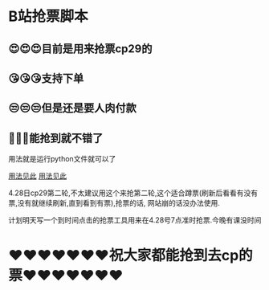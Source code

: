 # B站抢票脚本

## 😍😍😍目前是用来抢票cp29的

## 😘😘😘支持下单

## 😒😒😒但是还是要人肉付款

## 🤣🤣🤣能抢到就不错了

用法就是运行python文件就可以了

[用法见此](https://github.com/mikumifa/biliTickerBuy/issues/6#issuecomment-1525406365)
[用法见此](https://github.com/mikumifa/biliTickerBuy/issues/7#issuecomment-1523446010)


4.28日cp29第二轮,不太建议用这个来抢第二轮,这个适合蹲票(刷新后看看有没有票,没有就继续刷新,直到看到有票),抢票的话, 网站崩的话没办法使用.

计划明天写一个到时间点击的抢票工具用来在4.28号7点准时抢票.今晚有课没时间

# :heart::heart::heart::heart::heart::heart::heart:祝大家都能抢到去cp的票:heart::heart::heart::heart::heart::heart::heart:


